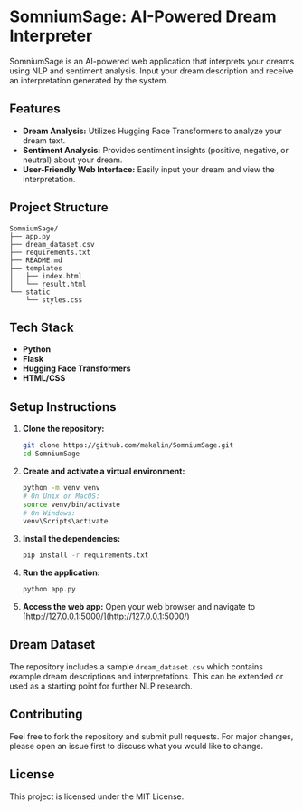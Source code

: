 # SomniumSage: AI-Powered Dream Interpreter

SomniumSage is an AI-powered web application that interprets your dreams using NLP and sentiment analysis. Input your dream description and receive an interpretation generated by the system.

## Features

- **Dream Analysis:** Utilizes Hugging Face Transformers to analyze your dream text.
- **Sentiment Analysis:** Provides sentiment insights (positive, negative, or neutral) about your dream.
- **User-Friendly Web Interface:** Easily input your dream and view the interpretation.

## Project Structure

```
SomniumSage/
├── app.py
├── dream_dataset.csv
├── requirements.txt
├── README.md
├── templates
│   ├── index.html
│   └── result.html
└── static
    └── styles.css
```

## Tech Stack

- **Python**
- **Flask**
- **Hugging Face Transformers**
- **HTML/CSS**

## Setup Instructions

1. **Clone the repository:**
   ```bash
   git clone https://github.com/makalin/SomniumSage.git
   cd SomniumSage
   ```

2. **Create and activate a virtual environment:**
   ```bash
   python -m venv venv
   # On Unix or MacOS:
   source venv/bin/activate
   # On Windows:
   venv\Scripts\activate
   ```

3. **Install the dependencies:**
   ```bash
   pip install -r requirements.txt
   ```

4. **Run the application:**
   ```bash
   python app.py
   ```

5. **Access the web app:**
   Open your web browser and navigate to [http://127.0.0.1:5000/](http://127.0.0.1:5000/)

## Dream Dataset

The repository includes a sample `dream_dataset.csv` which contains example dream descriptions and interpretations. This can be extended or used as a starting point for further NLP research.

## Contributing

Feel free to fork the repository and submit pull requests. For major changes, please open an issue first to discuss what you would like to change.

## License

This project is licensed under the MIT License.
